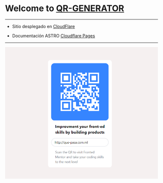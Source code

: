# Welcome to [QR-GENERATOR](https://98de4fb3.qr-code-3sq.pages.dev/)

* * *

- Sitio desplegado en [CloudFlare](https://developers.cloudflare.com/)

- Documentación ASTRO [Cloudflare Pages](https://docs.astro.build/en/guides/deploy/cloudflare/)

* * * 


![qrsitedemo](/demp_qr.png)
